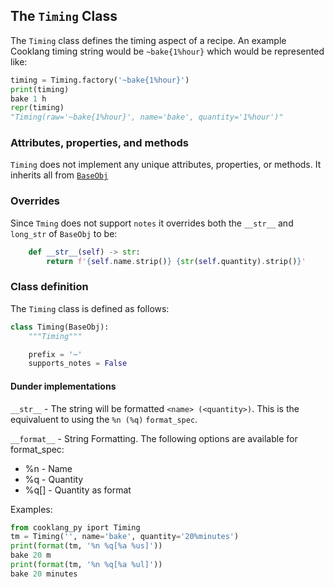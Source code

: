 ## The `Timing` Class

The `Timing` class defines the timing aspect of a recipe. An example Cooklang timing string
would be `~bake{1%hour}` which would be represented like:

```python
timing = Timing.factory('~bake{1%hour}')
print(timing)
bake 1 h
repr(timing)
"Timing(raw='~bake{1%hour}', name='bake', quantity='1%hour')"
```

### Attributes, properties, and methods

`Timing` does not implement any unique attributes, properties, or methods. It inherits
all from [`BaseObj`](base_object.md/#attributes-properties-and-methods)

### Overrides

Since `Tming` does not support `notes` it overrides both the `__str__` and `long_str` of `BaseObj`
to be:

```python
    def __str__(self) -> str:
        return f'{self.name.strip()} {str(self.quantity).strip()}'
```

### Class definition

The `Timing` class is defined as follows:

```python
class Timing(BaseObj):
    """Timing"""

    prefix = '~'
    supports_notes = False
```

#### Dunder implementations

`__str__` - The string will be formatted `<name> (<quantity>)`. This is the equivaluent to using the 
`%n (%q)` `format_spec`.

`__format__` - String Formatting.
The following options are available for format_spec:

- %n - Name
- %q - Quantity
- %q[<format>] - Quantity as format

Examples:

```python
from cooklang_py iport Timing
tm = Timing('', name='bake', quantity='20%minutes')
print(format(tm, '%n %q[%a %us]'))
bake 20 m
print(format(tm, '%n %q[%a %ul]'))
bake 20 minutes
```